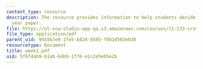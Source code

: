 ```yaml
---
content_type: resource
description: The resource provides information to help students decide on their first
  year paper.
file: https://ol-ocw-studio-app-qa.s3.amazonaws.com/courses/11-233-crafting-research-questions-and-qualitative-methodology-fall-2005/5f6f4ab9b1ab64b91f76e1c2e5e05e2b_week1.pdf
file_type: application/pdf
parent_uid: 9455b7e9-1fe5-b424-b585-f941d503e038
resourcetype: Document
title: week1.pdf
uid: 5f6f4ab9-b1ab-64b9-1f76-e1c2e5e05e2b
---
```

